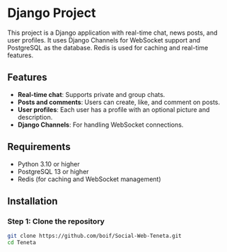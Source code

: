 # Django Project

This project is a Django application with real-time chat, news posts, and user profiles. It uses Django Channels for WebSocket support and PostgreSQL as the database. Redis is used for caching and real-time features.

## Features

- **Real-time chat**: Supports private and group chats.
- **Posts and comments**: Users can create, like, and comment on posts.
- **User profiles**: Each user has a profile with an optional picture and description.
- **Django Channels**: For handling WebSocket connections.
  
## Requirements

- Python 3.10 or higher
- PostgreSQL 13 or higher
- Redis (for caching and WebSocket management)

## Installation

### Step 1: Clone the repository

```bash
git clone https://github.com/boif/Social-Web-Teneta.git
cd Teneta
